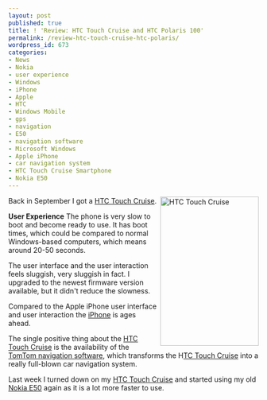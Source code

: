 ```yaml
---
layout: post
published: true
title: ! 'Review: HTC Touch Cruise and HTC Polaris 100'
permalink: /review-htc-touch-cruise-htc-polaris/
wordpress_id: 673
categories:
- News
- Nokia
- user experience
- Windows
- iPhone
- Apple
- HTC
- Windows Mobile
- gps
- navigation
- E50
- navigation software
- Microsoft Windows
- Apple iPhone
- car navigation system
- HTC Touch Cruise Smartphone
- Nokia E50
---
```

<img align="right" src="http://lh5.ggpht.com/-aUQK3V2bwLE/UVl_sSTWy5I/AAAAAAAAFxQ/SERdk6bFWGM/200px-htccruise-front-hi-708057-198x300.jpg" alt="HTC Touch Cruise" title="HTC Touch Cruise" width="198" height="300" class="size-medium wp-image-689" />

Back in September I got a <a href="http://en.wikipedia.org/wiki/HTC_Touch_Cruise">HTC Touch Cruise</a>.

<strong>User Experience</strong>
The phone is very slow to boot and become ready to use. It has boot times, which could be compared to normal Windows-based computers, which means around 20-50 seconds.

The user interface and the user interaction feels sluggish, very sluggish in fact. I upgraded to the newest firmware version available, but it didn't reduce the slowness.

Compared to the Apple iPhone user interface and user interaction the <a href="http://en.wikipedia.org/wiki/IPhone">iPhone</a> is ages ahead.



The single positive thing about the <a href="http://en.wikipedia.org/wiki/HTC_Touch_Cruise">HTC Touch Cruise</a> is the availability of the <a href="http://en.wikipedia.org/wiki/TomTom">TomTom navigation software</a>, which transforms the H<a href="http://en.wikipedia.org/wiki/HTC_Touch_Cruise">TC Touch Cruise</a> into a really full-blown car navigation system.

Last week I turned down on my <a href="http://en.wikipedia.org/wiki/HTC_Touch_Cruise">HTC Touch Cruise</a> and started using my old <a href="http://en.wikipedia.org/wiki/Nokia_E50">Nokia E50</a> again as it is a lot more faster to use.
